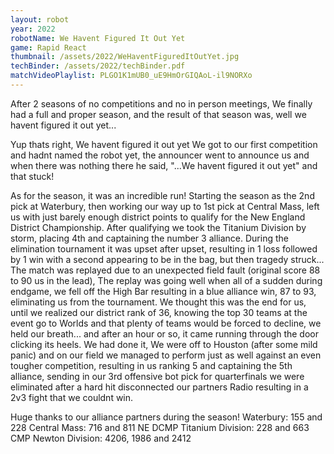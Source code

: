```yaml
---
layout: robot
year: 2022
robotName: We Havent Figured It Out Yet
game: Rapid React
thumbnail: /assets/2022/WeHaventFiguredItOutYet.jpg
techBinder: /assets/2022/techBinder.pdf
matchVideoPlaylist: PLGO1K1mUB0_uE9HmOrGIQAoL-il9NORXo
---
```


After 2 seasons of no competitions and no in person meetings, We finally had a full and proper season, and the result of that season was, well we havent figured it out yet... 

Yup thats right, We havent figured it out yet
We got to our first competition and hadnt named the robot yet, the announcer went to announce us and when there was nothing there he said, "...We havent figured it out yet" and that stuck!

As for the season, it was an incredible run! Starting the season as the 2nd pick at Waterbury, then working our way up to 1st pick at Central Mass, left us with just barely enough district points to qualify for the New England District Championship.  After qualifying we took the Titanium Division by storm, placing 4th and captaining the number 3 alliance.  During the elimination tournament it was upset after upset, resulting in 1 loss followed by 1 win with a second appearing to be in the bag, but then tragedy struck...  The match was replayed due to an unexpected field fault (original score 88 to 90 us in the lead), The replay was going well when all of a sudden during endgame, we fell off the High Bar resulting in a blue alliance win, 87 to 93, eliminating us from the tournament.  We thought this was the end for us, until we realized our district rank of 36, knowing the top 30 teams at the event go to Worlds and that plenty of teams would be forced to decline, we held our breath... and after an hour or so, it came running through the door clicking its heels.  We had done it, We were off to Houston (after some mild panic) and on our field we managed to perform just as well against an even tougher competition, resulting in us ranking 5 and captaining the 5th alliance, sending in our 3rd offensive bot pick for quarterfinals we were eliminated after a hard hit disconnected our partners Radio resulting in a 2v3 fight that we couldnt win.

Huge thanks to our alliance partners during the season!
Waterbury: 155 and 228 
Central Mass: 716 and 811
NE DCMP Titanium Division: 228 and 663
CMP Newton Division: 4206, 1986 and 2412
